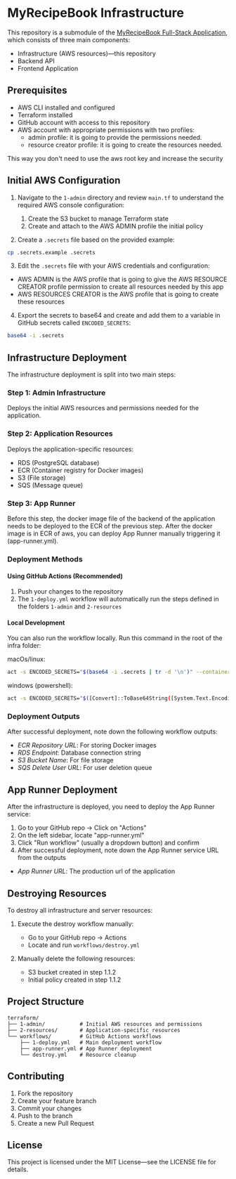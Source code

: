 # MyRecipeBook Infrastructure

This repository is a submodule of the [MyRecipeBook Full-Stack Application](https://github.com/damasceno-dev/myRecipeBook), which consists of three main components:
- Infrastructure (AWS resources)—this repository
- Backend API
- Frontend Application

## Prerequisites

- AWS CLI installed and configured
- Terraform installed
- GitHub account with access to this repository
- AWS account with appropriate permissions with two profiles:
   * admin profile: it is going to provide the permissions needed.
   * resource creator profile: it is going to create the resources needed.
  
This way you don't need to use the aws root key and increase the security

## Initial AWS Configuration

1. Navigate to the `1-admin` directory and review `main.tf` to understand the required AWS console configuration:
   1. Create the S3 bucket to manage Terraform state
   2. Create and attach to the AWS ADMIN profile the initial policy

2. Create a `.secrets` file based on the provided example:
```bash
cp .secrets.example .secrets
```

3. Edit the `.secrets` file with your AWS credentials and configuration:

* AWS ADMIN is the AWS profile that is going to give the AWS RESOURCE CREATOR profile permission to create all resources needed by this app
* AWS RESOURCES CREATOR is the AWS profile that is going to create these resources

4. Export the secrets to base64 and create and add them to a variable in GitHub secrets called `ENCODED_SECRETS`:

```bash
base64 -i .secrets
```

## Infrastructure Deployment

The infrastructure deployment is split into two main steps:

### Step 1: Admin Infrastructure
Deploys the initial AWS resources and permissions needed for the application.

### Step 2: Application Resources
Deploys the application-specific resources:
- RDS (PostgreSQL database)
- ECR (Container registry for Docker images)
- S3 (File storage)
- SQS (Message queue)

### Step 3: App Runner
Before this step, the docker image file of the backend of the application needs to be deployed to the ECR of the previous step.
After the docker image is in ECR of aws, you can deploy App Runner manually triggering it (app-runner.yml).

### Deployment Methods

#### Using GitHub Actions (Recommended)
1. Push your changes to the repository
2. The `1-deploy.yml` workflow will automatically run the steps defined in the folders `1-admin` and `2-resources`

#### Local Development
You can also run the workflow locally. Run this command in the root of the infra folder:

macOs/linux:
```bash
act -s ENCODED_SECRETS="$(base64 -i .secrets | tr -d '\n')" --container-architecture linux/amd64
```

windows (powershell):
```bash
act -s ENCODED_SECRETS="$([Convert]::ToBase64String([System.Text.Encoding]::UTF8.GetBytes((Get-Content -Raw .secrets))))" --container-architecture linux/amd64
```

### Deployment Outputs

After successful deployment, note down the following workflow outputs:
- *ECR Repository URL*: For storing Docker images
- *RDS Endpoint*: Database connection string
- *S3 Bucket Name*: For file storage
- *SQS Delete User URL*: For user deletion queue

## App Runner Deployment

After the infrastructure is deployed, you need to deploy the App Runner service:

1. Go to your GitHub repo → Click on "Actions"
2. On the left sidebar, locate "app-runner.yml"
3. Click "Run workflow" (usually a dropdown button) and confirm
4. After successful deployment, note down the App Runner service URL from the outputs

- *App Runner URL*: The production url of the application

## Destroying Resources

To destroy all infrastructure and server resources:

1. Execute the destroy workflow manually:
   - Go to your GitHub repo → Actions
   - Locate and run `workflows/destroy.yml`

2. Manually delete the following resources:
   - S3 bucket created in step 1.1.2
   - Initial policy created in step 1.1.2

## Project Structure

```
terraform/
├── 1-admin/           # Initial AWS resources and permissions
├── 2-resources/       # Application-specific resources
└── workflows/         # GitHub Actions workflows
    ├── 1-deploy.yml   # Main deployment workflow
    ├── app-runner.yml # App Runner deployment
    └── destroy.yml    # Resource cleanup
```

## Contributing

1. Fork the repository
2. Create your feature branch
3. Commit your changes
4. Push to the branch
5. Create a new Pull Request

## License

This project is licensed under the MIT License—see the LICENSE file for details. 